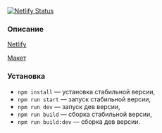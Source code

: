 [![Netlify Status](https://api.netlify.com/api/v1/badges/084f42de-8aa9-42f1-a0be-7e18d17c3a70/deploy-status)](https://app.netlify.com/sites/yp-web-messenger/deploys)

### Описание

[Netlify](https://yp-web-messenger.netlify.app/)

[Макет](https://www.figma.com/file/jF5fFFzgGOxQeB4CmKWTiE/Chat_external_link?node-id=1%3A498&t=gQns60FsYEIMNZXK-0)

### Установка

- `npm install` — установка стабильной версии,
- `npm run start` — запуск стабильной версии,
- `npm run dev` — запуск дев версии,
- `npm run build` — сборка стабильной версии,
- `npm run build:dev` — сборка дев версии.
